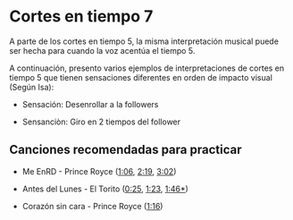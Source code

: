 # Cortes en tiempo 7

A parte de los cortes en tiempo 5, la misma interpretación musical puede ser hecha para cuando la voz acentúa el tiempo 5.

A continuación, presento varios ejemplos de interpretaciones de cortes en tiempo 5 que tienen sensaciones diferentes en orden de impacto visual (Según Isa):

- Sensación: Desenrollar a la followers

- Sensanciòn: Giro en 2 tiempos del follower

## Canciones recomendadas para practicar

- Me EnRD - Prince Royce ([1:06](https://youtu.be/5JysgNEAe44?si=tQH9cyNcSpSxVO6R&t=66), [2:19](https://youtu.be/5JysgNEAe44?si=iMrbWo_euAI4B-vp&t=139), [3:02](https://youtu.be/5JysgNEAe44?si=5EQqiTvkYXc62Ivh&t=182))

- Antes del Lunes - El Torito ([0:25](https://youtu.be/dXjxxZVyAQk?si=RdRv0WVNo88PlGaM&t=25), [1:23](https://youtu.be/dXjxxZVyAQk?si=VHRIoGG29-9d0rgq&t=83), [1:46*](https://youtu.be/dXjxxZVyAQk?si=dQ6zK5VmlyxlAtNg&t=106))

- Corazón sin cara - Prince Royce ([1:16](https://youtu.be/EpxgPsih6vU?si=So4O8rUA0lxgnkHQ&t=76))
